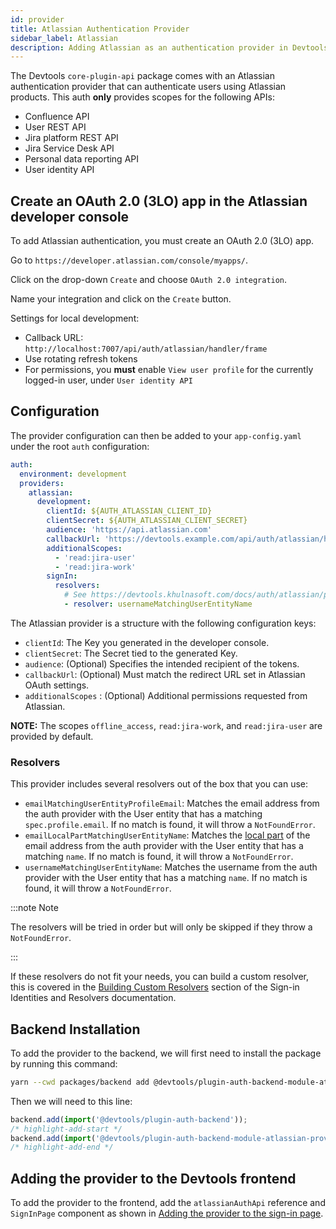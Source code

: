 ```yaml
---
id: provider
title: Atlassian Authentication Provider
sidebar_label: Atlassian
description: Adding Atlassian as an authentication provider in Devtools
---
```


The Devtools `core-plugin-api` package comes with an Atlassian authentication
provider that can authenticate users using Atlassian products. This auth
**only** provides scopes for the following APIs:

- Confluence API
- User REST API
- Jira platform REST API
- Jira Service Desk API
- Personal data reporting API
- User identity API

## Create an OAuth 2.0 (3LO) app in the Atlassian developer console

To add Atlassian authentication, you must create an OAuth 2.0 (3LO) app.

Go to `https://developer.atlassian.com/console/myapps/`.

Click on the drop-down `Create` and choose `OAuth 2.0 integration`.

Name your integration and click on the `Create` button.

Settings for local development:

- Callback URL: `http://localhost:7007/api/auth/atlassian/handler/frame`
- Use rotating refresh tokens
- For permissions, you **must** enable `View user profile` for the currently
  logged-in user, under `User identity API`

## Configuration

The provider configuration can then be added to your `app-config.yaml` under the
root `auth` configuration:

```yaml
auth:
  environment: development
  providers:
    atlassian:
      development:
        clientId: ${AUTH_ATLASSIAN_CLIENT_ID}
        clientSecret: ${AUTH_ATLASSIAN_CLIENT_SECRET}
        audience: 'https://api.atlassian.com'
        callbackUrl: 'https://devtools.example.com/api/auth/atlassian/handler/frame'
        additionalScopes:
          - 'read:jira-user'
          - 'read:jira-work'
        signIn:
          resolvers:
            # See https://devtools.khulnasoft.com/docs/auth/atlassian/provider#resolvers for more resolvers
            - resolver: usernameMatchingUserEntityName
```

The Atlassian provider is a structure with the following configuration keys:

- `clientId`: The Key you generated in the developer console.
- `clientSecret`: The Secret tied to the generated Key.
- `audience`: (Optional) Specifies the intended recipient of the tokens.
- `callbackUrl`: (Optional) Must match the redirect URL set in Atlassian OAuth settings.
- `additionalScopes` : (Optional) Additional permissions requested from Atlassian.

**NOTE:** The scopes `offline_access`, `read:jira-work`, and `read:jira-user` are provided by default.

### Resolvers

This provider includes several resolvers out of the box that you can use:

- `emailMatchingUserEntityProfileEmail`: Matches the email address from the auth provider with the User entity that has a matching `spec.profile.email`. If no match is found, it will throw a `NotFoundError`.
- `emailLocalPartMatchingUserEntityName`: Matches the [local part](https://en.wikipedia.org/wiki/Email_address#Local-part) of the email address from the auth provider with the User entity that has a matching `name`. If no match is found, it will throw a `NotFoundError`.
- `usernameMatchingUserEntityName`: Matches the username from the auth provider with the User entity that has a matching `name`. If no match is found, it will throw a `NotFoundError`.

:::note Note

The resolvers will be tried in order but will only be skipped if they throw a `NotFoundError`.

:::

If these resolvers do not fit your needs, you can build a custom resolver, this is covered in the [Building Custom Resolvers](../identity-resolver.md#building-custom-resolvers) section of the Sign-in Identities and Resolvers documentation.

## Backend Installation

To add the provider to the backend, we will first need to install the package by running this command:

```bash title="from your Devtools root directory"
yarn --cwd packages/backend add @devtools/plugin-auth-backend-module-atlassian-provider
```

Then we will need to this line:

```ts title="in packages/backend/src/index.ts"
backend.add(import('@devtools/plugin-auth-backend'));
/* highlight-add-start */
backend.add(import('@devtools/plugin-auth-backend-module-atlassian-provider'));
/* highlight-add-end */
```

## Adding the provider to the Devtools frontend

To add the provider to the frontend, add the `atlassianAuthApi` reference and
`SignInPage` component as shown in
[Adding the provider to the sign-in page](../index.md#sign-in-configuration).
